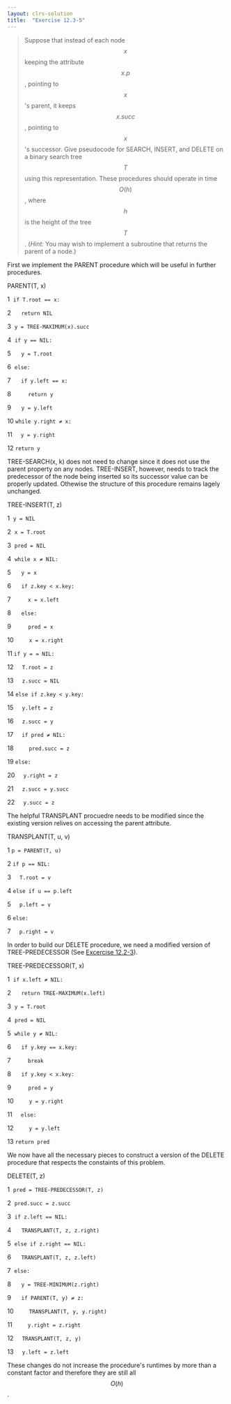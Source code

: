 ```yaml
---
layout: clrs-solution
title:  "Exercise 12.3-5"
---
```

>Suppose that instead of each node $$x$$ keeping the attribute $$x.p$$, pointing to $$x$$'s parent, it keeps $$x.succ$$, pointing to $$x$$'s successor. Give pseudocode for SEARCH, INSERT, and DELETE on a binary search tree $$T$$ using this representation. These procedures should operate in time $$O(h)$$, where $$h$$ is the height of the tree $$T$$. (*Hint:* You may wish to implement a subroutine that returns the parent of a node.)

First we implement the PARENT procedure which will be useful in further procedures.

PARENT(T, x)

1 &nbsp;`if T.root == x:`

2 &nbsp;&nbsp;&nbsp;&nbsp;&nbsp;`return NIL`

3 &nbsp;`y = TREE-MAXIMUM(x).succ`

4 &nbsp;`if y == NIL:`

5 &nbsp;&nbsp;&nbsp;&nbsp;&nbsp;`y = T.root`

6 &nbsp;`else:`

7 &nbsp;&nbsp;&nbsp;&nbsp;&nbsp;`if y.left == x:`

8 &nbsp;&nbsp;&nbsp;&nbsp;&nbsp;&nbsp;&nbsp;&nbsp;&nbsp;`return y`

9 &nbsp;&nbsp;&nbsp;&nbsp;&nbsp;`y = y.left`

10 `while y.right ≠ x:`

11 &nbsp;&nbsp;&nbsp;&nbsp;`y = y.right`

12 `return y`

TREE-SEARCH(x, k) does not need to change since it does not use the parent property on any nodes. TREE-INSERT, however, needs to track the predecessor of the node being inserted so its successor value can be properly updated. Othewise the structure of this procedure remains lagely unchanged.

TREE-INSERT(T, z)

1 &nbsp;`y = NIL`

2 &nbsp;`x = T.root`

3 &nbsp;`pred = NIL`

4 &nbsp;`while x ≠ NIL:`

5 &nbsp;&nbsp;&nbsp;&nbsp;&nbsp;`y = x`

6 &nbsp;&nbsp;&nbsp;&nbsp;&nbsp;`if z.key < x.key:`

7 &nbsp;&nbsp;&nbsp;&nbsp;&nbsp;&nbsp;&nbsp;&nbsp;&nbsp;`x = x.left`

8 &nbsp;&nbsp;&nbsp;&nbsp;&nbsp;`else:`

9 &nbsp;&nbsp;&nbsp;&nbsp;&nbsp;&nbsp;&nbsp;&nbsp;&nbsp;`pred = x`

10 &nbsp;&nbsp;&nbsp;&nbsp;&nbsp;&nbsp;&nbsp;&nbsp;`x = x.right`

11 `if y = = NIL:`

12 &nbsp;&nbsp;&nbsp;&nbsp;`T.root = z`

13 &nbsp;&nbsp;&nbsp;&nbsp;`z.succ = NIL`

14 `else if z.key < y.key:`

15 &nbsp;&nbsp;&nbsp;&nbsp;`y.left = z`

16 &nbsp;&nbsp;&nbsp;&nbsp;`z.succ = y`

17 &nbsp;&nbsp;&nbsp;&nbsp;`if pred ≠ NIL:`

18 &nbsp;&nbsp;&nbsp;&nbsp;&nbsp;&nbsp;&nbsp;&nbsp;`pred.succ = z`

19 `else:`

20 &nbsp;&nbsp;&nbsp;&nbsp;`y.right = z`

21 &nbsp;&nbsp;&nbsp;&nbsp;`z.succ = y.succ`

22 &nbsp;&nbsp;&nbsp;&nbsp;`y.succ = z`

The helpful TRANSPLANT procuedre needs to be modified since the existing version relives on accessing the parent attribute.

TRANSPLANT(T, u, v)

1 `p = PARENT(T, u)`

2 `if p == NIL:`

3 &nbsp;&nbsp;&nbsp;&nbsp;`T.root = v`

4 `else if u == p.left`

5 &nbsp;&nbsp;&nbsp;&nbsp;`p.left = v`

6 `else:`

7 &nbsp;&nbsp;&nbsp;&nbsp;`p.right = v`

In order to build our DELETE procedure, we need a modified version of TREE-PREDECESSOR (See [Excercise 12.2-3](/CLRS/solutions/12/e12.2-3)).

TREE-PREDECESSOR(T, x)

1 &nbsp;`if x.left ≠ NIL:`

2 &nbsp;&nbsp;&nbsp;&nbsp;&nbsp;`return TREE-MAXIMUM(x.left)`

3 &nbsp;`y = T.root`

4 &nbsp;`pred = NIL`

5 &nbsp;`while y ≠ NIL:`

6 &nbsp;&nbsp;&nbsp;&nbsp;&nbsp;`if y.key == x.key:`

7 &nbsp;&nbsp;&nbsp;&nbsp;&nbsp;&nbsp;&nbsp;&nbsp;&nbsp;`break`

8 &nbsp;&nbsp;&nbsp;&nbsp;&nbsp;`if y.key < x.key:`

9 &nbsp;&nbsp;&nbsp;&nbsp;&nbsp;&nbsp;&nbsp;&nbsp;&nbsp;`pred = y`

10 &nbsp;&nbsp;&nbsp;&nbsp;&nbsp;&nbsp;&nbsp;&nbsp;`y = y.right`

11 &nbsp;&nbsp;&nbsp;&nbsp;`else:`

12 &nbsp;&nbsp;&nbsp;&nbsp;&nbsp;&nbsp;&nbsp;&nbsp;`y = y.left`

13 `return pred`

We now have all the necessary pieces to construct a version of the DELETE procedure that respects the constaints of this problem.

DELETE(T, z)

1 &nbsp;`pred = TREE-PREDECESSOR(T, z)`

2 &nbsp;`pred.succ = z.succ`

3 &nbsp;`if z.left == NIL:`

4 &nbsp;&nbsp;&nbsp;&nbsp;&nbsp;`TRANSPLANT(T, z, z.right)`

5 &nbsp;`else if z.right == NIL:`

6 &nbsp;&nbsp;&nbsp;&nbsp;&nbsp;`TRANSPLANT(T, z, z.left)`

7 &nbsp;`else:`

8 &nbsp;&nbsp;&nbsp;&nbsp;&nbsp;`y = TREE-MINIMUM(z.right)`

9 &nbsp;&nbsp;&nbsp;&nbsp;&nbsp;`if PARENT(T, y) ≠ z:`

10 &nbsp;&nbsp;&nbsp;&nbsp;&nbsp;&nbsp;&nbsp;&nbsp;`TRANSPLANT(T, y, y.right)`

11 &nbsp;&nbsp;&nbsp;&nbsp;&nbsp;&nbsp;&nbsp;&nbsp;`y.right = z.right`

12 &nbsp;&nbsp;&nbsp;&nbsp;`TRANSPLANT(T, z, y)`

13 &nbsp;&nbsp;&nbsp;&nbsp;`y.left = z.left`

These changes do not increase the procedure's runtimes by more than a constant factor and therefore they are still all $$O(h)$$.